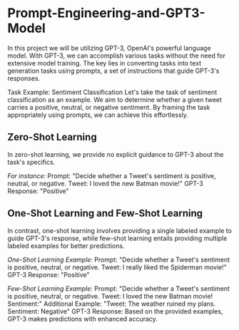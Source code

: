 # Prompt-Engineering-and-GPT3-Model

In this project we will be utilizing GPT-3, OpenAI's powerful language model. With GPT-3, we can accomplish various tasks without the need for extensive model training. The key lies in converting tasks into text generation tasks using prompts, a set of instructions that guide GPT-3's responses.

Task Example: Sentiment Classification
Let's take the task of sentiment classification as an example. We aim to determine whether a given tweet carries a positive, neutral, or negative sentiment. By framing the task appropriately using prompts, we can achieve this effortlessly.

## Zero-Shot Learning
In zero-shot learning, we provide no explicit guidance to GPT-3 about the task's specifics. 

_For instance:_
Prompt: "Decide whether a Tweet's sentiment is positive, neutral, or negative. Tweet: I loved the new Batman movie!"
GPT-3 Response: "Positive"

## One-Shot Learning and Few-Shot Learning
In contrast, one-shot learning involves providing a single labeled example to guide GPT-3's response, while few-shot learning entails providing multiple labeled examples for better predictions.

_One-Shot Learning Example:_
Prompt: "Decide whether a Tweet's sentiment is positive, neutral, or negative. Tweet: I really liked the Spiderman movie!"
GPT-3 Response: "Positive"

_Few-Shot Learning Example:_
Prompt: "Decide whether a Tweet's sentiment is positive, neutral, or negative. Tweet: I loved the new Batman movie! Sentiment:"
Additional Example: "Tweet: The weather ruined my plans. Sentiment: Negative"
GPT-3 Response: Based on the provided examples, GPT-3 makes predictions with enhanced accuracy.
